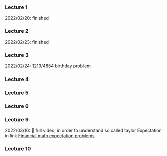 ### Lecture 1 <br>
2022/02/20: finished
### Lecture 2 <br>
2022/02/23: finished
### Lecture 3 <br>
2022/02/24: 1219/4854 birthday problem
### Lecture 4 <br>

### Lecture 5 <br>

### Lecture 6 <br>

### Lecture 9 <br>
2022/03/16: 💫 full video, in order to understand so called taylor Expectation in link [Financial math expectation problems](https://github.com/MediciHouse07/Learning_Records/edit/main/finance_math.md) <br>
### Lecture 10 <br>
